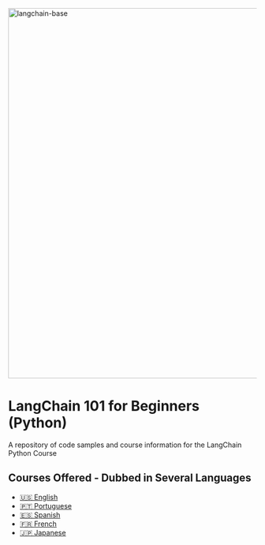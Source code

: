 <img width="750" alt="langchain-base" src="https://github.com/TheCurryMan/LangChain-101-For-Beginners-Python/assets/7113086/ac68efb9-8d1e-4e3b-849d-21b49b37c19c">

# LangChain 101 for Beginners (Python)
A repository of code samples and course information for the LangChain Python Course
## Courses Offered - Dubbed in Several Languages
- [🇺🇸 English](https://www.udemy.com/course/langchain-python/)
- [🇵🇹 Portuguese](https://www.udemy.com/course/langchain-python-portuguese/)
- [🇪🇸 Spanish](https://www.udemy.com/course/langchain-101-spanish/)
- [🇫🇷 French](https://www.udemy.com/course/langchain-python-french/)
- [🇯🇵 Japanese](https://www.udemy.com/course/langchain-101-japanese/)
